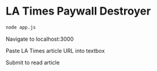 # LA Times Paywall Destroyer


```bash
node app.js
``` 

Navigate to localhost:3000

Paste LA Times article URL into textbox

Submit to read article
